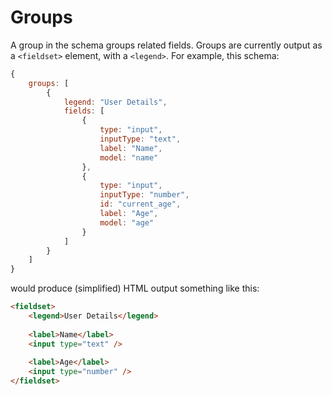 # Groups

A group in the schema groups related fields. Groups are currently output as a `<fieldset>` element, with a `<legend>`. For example, this schema:

```js
{
    groups: [
        {
            legend: "User Details",
            fields: [
                {
                    type: "input",
                    inputType: "text",
                    label: "Name",
                    model: "name"
                },
                {
                    type: "input",
                    inputType: "number",
                    id: "current_age",
                    label: "Age",
                    model: "age"
                }
            ]
        }
    ]
}
```

would produce (simplified) HTML output something like this:

```html
<fieldset>
    <legend>User Details</legend>
    
    <label>Name</label>
    <input type="text" />
    
    <label>Age</label>
    <input type="number" />
</fieldset>
```